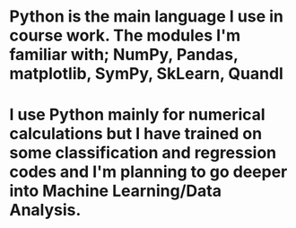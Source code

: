 # Python is the main language I use in course work. The modules I'm familiar with; NumPy, Pandas, matplotlib, SymPy, SkLearn, Quandl
# I use Python mainly for numerical calculations but I have trained on some classification and regression codes and I'm planning to go deeper into Machine Learning/Data Analysis.
